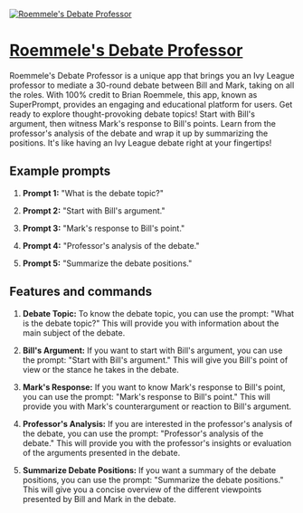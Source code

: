 [![Roemmele's Debate Professor](https://files.oaiusercontent.com/file-92SgAlBLTjccHBgZcRlMt2Fz?se=2123-10-17T16%3A16%3A42Z&sp=r&sv=2021-08-06&sr=b&rscc=max-age%3D31536000%2C%20immutable&rscd=attachment%3B%20filename%3Dcb5d5be2-bdc4-43fd-8317-cad47b2daa79.png&sig=Mu7eTtUadWttPENB0JR1mI3Pd4RVhfLRXJm4S9ayIz8%3D)](https://chat.openai.com/g/g-lfgDMc76W-roemmele-s-debate-professor)

# [Roemmele's Debate Professor](https://chat.openai.com/g/g-lfgDMc76W-roemmele-s-debate-professor)

Roemmele's Debate Professor is a unique app that brings you an Ivy League professor to mediate a 30-round debate between Bill and Mark, taking on all the roles. With 100% credit to Brian Roemmele, this app, known as SuperPrompt, provides an engaging and educational platform for users. Get ready to explore thought-provoking debate topics! Start with Bill's argument, then witness Mark's response to Bill's points. Learn from the professor's analysis of the debate and wrap it up by summarizing the positions. It's like having an Ivy League debate right at your fingertips!

## Example prompts

1. **Prompt 1:** "What is the debate topic?"

2. **Prompt 2:** "Start with Bill's argument."

3. **Prompt 3:** "Mark's response to Bill's point."

4. **Prompt 4:** "Professor's analysis of the debate."

5. **Prompt 5:** "Summarize the debate positions."


## Features and commands

1. **Debate Topic:** To know the debate topic, you can use the prompt: "What is the debate topic?" This will provide you with information about the main subject of the debate.

2. **Bill's Argument:** If you want to start with Bill's argument, you can use the prompt: "Start with Bill's argument." This will give you Bill's point of view or the stance he takes in the debate.

3. **Mark's Response:** If you want to know Mark's response to Bill's point, you can use the prompt: "Mark's response to Bill's point." This will provide you with Mark's counterargument or reaction to Bill's argument.

4. **Professor's Analysis:** If you are interested in the professor's analysis of the debate, you can use the prompt: "Professor's analysis of the debate." This will provide you with the professor's insights or evaluation of the arguments presented in the debate.

5. **Summarize Debate Positions:** If you want a summary of the debate positions, you can use the prompt: "Summarize the debate positions." This will give you a concise overview of the different viewpoints presented by Bill and Mark in the debate.